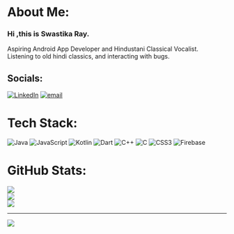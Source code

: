 #  About Me:
### Hi ,this is Swastika Ray.
Aspiring Android App Developer and Hindustani Classical Vocalist.<br>Listening to old hindi classics, and interacting with bugs.


## Socials:
[![LinkedIn](https://img.shields.io/badge/LinkedIn-%230077B5.svg?logo=linkedin&logoColor=white)](https://linkedin.com/in/https://in.linkedin.com/in/swastika-ray-69b271276) [![email](https://img.shields.io/badge/Email-D14836?logo=gmail&logoColor=white)](mailto:swastika.ray.2004@gmail.com) 

# Tech Stack:
![Java](https://img.shields.io/badge/java-%23ED8B00.svg?style=for-the-badge&logo=openjdk&logoColor=white) ![JavaScript](https://img.shields.io/badge/javascript-%23323330.svg?style=for-the-badge&logo=javascript&logoColor=%23F7DF1E) ![Kotlin](https://img.shields.io/badge/kotlin-%237F52FF.svg?style=for-the-badge&logo=kotlin&logoColor=white) ![Dart](https://img.shields.io/badge/dart-%230175C2.svg?style=for-the-badge&logo=dart&logoColor=white) ![C++](https://img.shields.io/badge/c++-%2300599C.svg?style=for-the-badge&logo=c%2B%2B&logoColor=white) ![C](https://img.shields.io/badge/c-%2300599C.svg?style=for-the-badge&logo=c&logoColor=white) ![CSS3](https://img.shields.io/badge/css3-%231572B6.svg?style=for-the-badge&logo=css3&logoColor=white) ![Firebase](https://img.shields.io/badge/firebase-a08021?style=for-the-badge&logo=firebase&logoColor=ffcd34)
# GitHub Stats:
![](https://github-readme-stats.vercel.app/api?username=swasray2004&theme=gotham&hide_border=false&include_all_commits=true&count_private=false)<br/>
![](https://nirzak-streak-stats.vercel.app/?user=swasray2004&theme=gotham&hide_border=false)<br/>
![](https://github-readme-stats.vercel.app/api/top-langs/?username=swasray2004&theme=gotham&hide_border=false&include_all_commits=true&count_private=false&layout=compact)

---
[![](https://visitcount.itsvg.in/api?id=swasray2004&icon=0&color=0)](https://visitcount.itsvg.in)

<!-- Proudly created with GPRM ( https://gprm.itsvg.in ) -->

